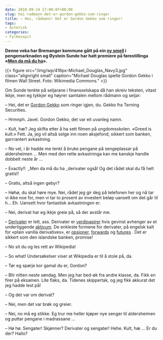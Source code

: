 ```yaml
---
date: 2010-09-24 17:00:07+00:00
slug: hei-radmann-det-er-gordon-gekko-som-ringer
title: – Hei, rådmann! Det er Gordon Gekko som ringer!
tags: 
- Asterisk
categories:
- Fylkesspit
---
```


**Denne veka har Bremanger kommune gått på ein [ny smell](http://nrk.no/nyheter/distrikt/nrk_sogn_og_fjordane/1.7307831) i pengemarknaden og Øystein Sunde har hatt premiere på førestillinga «[Men da må du ha](http://www.dagbladet.no/2010/09/23/kultur/oystein_sunde/show/dizzie_showteater/13509948/)».**


<!--more-->

{{< figure src="/img/wp/416px-Michael_Douglas_Navy3.jpg" class="alignright small" caption="Michael Douglas spelte Gordon Gekko i filmen Wall Street. Foto: Wikimedia Commons." >}}

Om Sunde tenkte på seljarane i finansselskapa då han skreiv teksten, vitast ikkje, men eg tykkjer eg høyrer samtalen mellom rådmann og seljar:

– Hei, det er [Gordon Gekko](http://en.wikipedia.org/wiki/Gordon_Gekko) som ringer igjen, du. Gekko fra Terning Securities.

– Hrmnph. Javel. Gordon Gekko, det var eit uvanleg namn.

– Kult, hæ? Jeg skifta etter å ha sett filmen på ungdomsskolen. «Greed is kult.» Fett. Ja, jeg vil altså selge inn noen aksjefond, sikkert som banken, garrrantert avkastning.

– No vel, i år hadde me tenkt å bruke pengane på sengeplassar på aldersheimen … Men med den rette avkastninga kan me kanskje handle dobbelt neste år …

– Exactly!!  _Men da må du ha _derivater også! Og det rådet skal du få helt gratis!!

– Gratis, altså ingen gebyr?

– Høhø, du skal høre mye. Nei, rådet jeg gir deg på telefonen her og nå tar vi ikke noe for, men vi tar to prosent av investert beløp uansett om det går til h… Eh. Uansett hvor fantastisk avkastningen er.

– Nei, derivat har eg ikkje greie på, så der avstår me.

– [Derivater](http://no.wikipedia.org/wiki/Derivat) er lett, ass. Derivater er [verdipapirer](http://no.wikipedia.org/wiki/Verdipapir) hvis gevinst avhenger av et underliggende [aktivum](http://no.wikipedia.org/wiki/Aktiva). De enkleste formene for derivater, på engelsk kalt for «plain vanilla derivatives», er [opsjoner](http://no.wikipedia.org/wiki/Opsjon), [forwards](http://no.wikipedia.org/wiki/Forwardkontrakt) og [futures](http://no.wikipedia.org/wiki/Futureskontrakt) . Det er sikkert som den islandske banken, promise!

– No sit du og les rett av Wikipedia!

– So what! Undersøkelser viser at Wikipedia er til å stole på, da.

– Tør eg spørje kor gamal du er, Gordon?

– Blir nitten neste søndag. Men jeg har bed-øk fra andre klasse, da. Fikk en firer på eksamen. Lite flaks, da. Tidenes skippertak, og jeg fikk akkurat det jeg hadde lest på!

– Og det var om derivat?

– Nei, men det var brøk og greier.

– Nei, no må eg stikke. Eg trur me heller kjøper nye senger til aldersheimen og puttar pengane i madrassane …

– Hø hø. Sengater! Skjønner? Derivater og sengater! Hehe. Kult, hæ … Er du der? Hallo?
